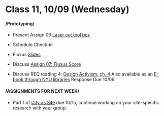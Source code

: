  # Class 11, 10/09 (Wednesday)


#### /Prototyping/

* Present Assign 06 [Laser cut tool box](lasercut.md)

* Schedule Check-in

* Fluxus [Slides](https://docs.google.com/presentation/d/150LyV0-E37DwaPDQaaJT4bJOQf9veOcVCMcFvBurfzk/edit?usp=sharing)

* Discuss [Assign 07: Fluxus Score](fluxus.md)

* Discuss REQ reading 4: [Design Activism, ch. 4](https://drive.google.com/file/d/1uEY0Yyy1gyc-1jXy_iNnqD05Hq_hSo0L/view?usp=sharing)
Also available as an [E-book through NYU libraries](https://ebookcentral.proquest.com/lib/nyulibrary-ebooks/detail.action?docID=476576) Response Due 10/09.

#### /ASSIGNMENTS FOR NEXT WEEK/


* Part 1 of [City as Site](city_as_site.md) due 10/15, continue working on your site-specific research with your group.

